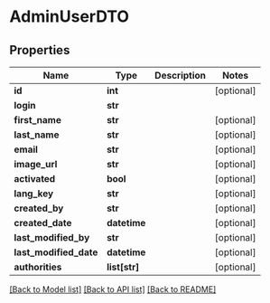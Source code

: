 # AdminUserDTO

## Properties
Name | Type | Description | Notes
------------ | ------------- | ------------- | -------------
**id** | **int** |  | [optional] 
**login** | **str** |  | 
**first_name** | **str** |  | [optional] 
**last_name** | **str** |  | [optional] 
**email** | **str** |  | [optional] 
**image_url** | **str** |  | [optional] 
**activated** | **bool** |  | [optional] 
**lang_key** | **str** |  | [optional] 
**created_by** | **str** |  | [optional] 
**created_date** | **datetime** |  | [optional] 
**last_modified_by** | **str** |  | [optional] 
**last_modified_date** | **datetime** |  | [optional] 
**authorities** | **list[str]** |  | [optional] 

[[Back to Model list]](../README.md#documentation-for-models) [[Back to API list]](../README.md#documentation-for-api-endpoints) [[Back to README]](../README.md)

